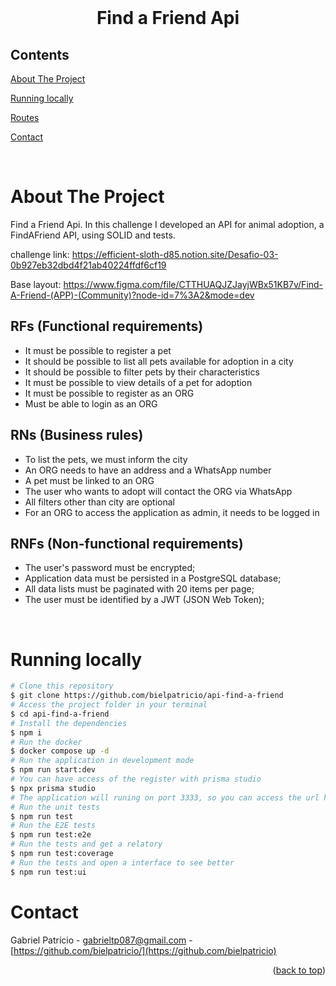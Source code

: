 <div id="top"></div>

<!-- PROJECT LOGO -->

<br />
<div align="center">
  <h1 align="center">Find a Friend Api</h3>
</div>

<!-- TABLE OF CONTENTS -->
## Contents

<p align="center">
  <p><a href="#about-the-project" title=" go to About the Project">About The Project</a></p>
  <p><a href="#running-locally" title=" go to Running locally">Running locally</a></p>
  <p><a href="#routes" title=" go to Routes">Routes</a></p>
  <p><a href="#contact" title=" go to Contact">Contact</a></p>
</p>

<br>
<!-- ABOUT THE PROJECT -->

# About The Project

Find a Friend Api.
In this challenge I developed an API for animal adoption, a FindAFriend API, using SOLID and tests.

challenge link: https://efficient-sloth-d85.notion.site/Desafio-03-0b927eb32dbd4f21ab40224ffdf6cf19

Base layout: https://www.figma.com/file/CTTHUAQJZJayjWBx51KB7v/Find-A-Friend-(APP)-(Community)?node-id=7%3A2&mode=dev

## RFs (Functional requirements)

- It must be possible to register a pet
- It should be possible to list all pets available for adoption in a city
- It should be possible to filter pets by their characteristics
- It must be possible to view details of a pet for adoption
- It must be possible to register as an ORG
- Must be able to login as an ORG

## RNs (Business rules)

- To list the pets, we must inform the city
- An ORG needs to have an address and a WhatsApp number
- A pet must be linked to an ORG
- The user who wants to adopt will contact the ORG via WhatsApp
- All filters other than city are optional
- For an ORG to access the application as admin, it needs to be logged in

## RNFs (Non-functional requirements)

- The user's password must be encrypted;
- Application data must be persisted in a PostgreSQL database;
- All data lists must be paginated with 20 items per page;
- The user must be identified by a JWT (JSON Web Token);

<br>

# Running locally

```bash
# Clone this repository
$ git clone https://github.com/bielpatricio/api-find-a-friend
# Access the project folder in your terminal
$ cd api-find-a-friend
# Install the dependencies
$ npm i
# Run the docker
$ docker compose up -d
# Run the application in development mode
$ npm run start:dev
# You can have access of the register with prisma studio
$ npx prisma studio
# The application will runing on port 3333, so you can access the url http://localhost:3333/ to do the requests.
# Run the unit tests
$ npm run test
# Run the E2E tests
$ npm run test:e2e
# Run the tests and get a relatory
$ npm run test:coverage
# Run the tests and open a interface to see better
$ npm run test:ui
```

# Contact

Gabriel Patrício - <gabrieltp087@gmail.com> - [https://github.com/bielpatricio/](https://github.com/bielpatricio)

<p align="right">(<a href="#top">back to top</a>)</p>
